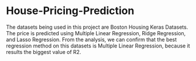 # House-Pricing-Prediction
The datasets being used in this project are Boston Housing Keras Datasets. The price is predicted using Multiple Linear Regression, Ridge Regression, and Lasso Regression. From the analysis, we can confirm that the best regression method on this datasets is Multiple Linear Regression, because it results the biggest value of R2.
